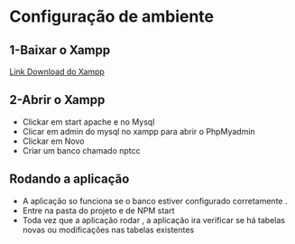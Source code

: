 # Configuração de ambiente

## 1-Baixar o Xampp
[Link Download do Xampp](https://www.apachefriends.org/pt_br/index.html)

## 2-Abrir o Xampp
* Clickar em start apache e no Mysql
* Clicar em admin do mysql no xampp para abrir o PhpMyadmin
* Clickar em Novo
* Criar um banco chamado nptcc 

## Rodando a aplicação 
* A aplicação so funciona se o banco estiver configurado corretamente .
* Entre na pasta do projeto e de NPM start 
* Toda vez que a aplicação rodar , a aplicação ira verificar se há tabelas novas ou modificações nas tabelas existentes 